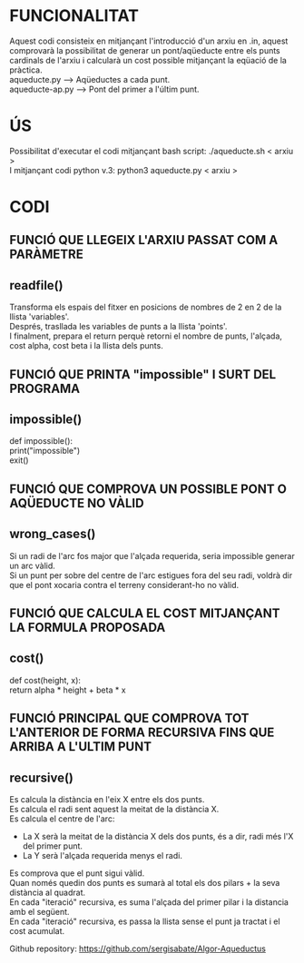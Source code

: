# FUNCIONALITAT
Aquest codi consisteix en mitjançant l'introducció d'un arxiu en .in, aquest comprovarà la possibilitat de generar un pont/aqüeducte entre els punts cardinals de l'arxiu i calcularà un cost possible mitjançant la eqüació de la pràctica.\
aqueducte.py --> Aqüeductes a cada punt.\
aqueducte-ap.py --> Pont del primer a l'últim punt.

# ÚS
Possibilitat d'executar el codi mitjançant bash script: ./aqueducte.sh < arxiu >\
I mitjançant codi python v.3: python3 aqueducte.py < arxiu >


# CODI
## FUNCIÓ QUE LLEGEIX L'ARXIU PASSAT COM A PARÀMETRE 
## readfile()
Transforma els espais del fitxer en posicions de nombres de 2 en 2 de la llista 'variables'.\
Després, trasllada les variables de punts a la llista 'points'.\
I finalment, prepara el return perquè retorni el nombre de punts, l'alçada, cost alpha, cost beta i la llista dels punts.


## FUNCIÓ QUE PRINTA "impossible" I SURT DEL PROGRAMA 
## impossible()
def impossible():\
    print("impossible")\
    exit()


## FUNCIÓ QUE COMPROVA UN POSSIBLE PONT O AQÜEDUCTE NO VÀLID 
## wrong_cases()
Si un radi de l'arc fos major que l'alçada requerida, seria impossible generar un arc vàlid.\
Si un punt per sobre del centre de l'arc estigues fora del seu radi, voldrà dir que el pont xocaria contra el terreny considerant-ho no vàlid.


## FUNCIÓ QUE CALCULA EL COST MITJANÇANT LA FORMULA PROPOSADA
## cost()
def cost(height, x):\
    return alpha * height + beta * x


## FUNCIÓ PRINCIPAL QUE COMPROVA TOT L'ANTERIOR DE FORMA RECURSIVA FINS QUE ARRIBA A L'ULTIM PUNT
## recursive()
Es calcula la distància en l'eix X entre els dos punts.\
Es calcula el radi sent aquest la meitat de la distància X.\
Es calcula el centre de l'arc:
- La X serà la meitat de la distància X dels dos punts, és a dir, radi més l'X del primer punt.
- La Y serà l'alçada requerida menys el radi.

Es comprova que el punt sigui vàlid.\
Quan només quedin dos punts es sumarà al total els dos pilars + la seva distància al quadrat.\
En cada "iteració" recursiva, es suma l'alçada del primer pilar i la distancia amb el següent.\
En cada "iteració" recursiva, es passa la llista sense el punt ja tractat i el cost acumulat.

Github repository:
https://github.com/sergisabate/Algor-Aqueductus